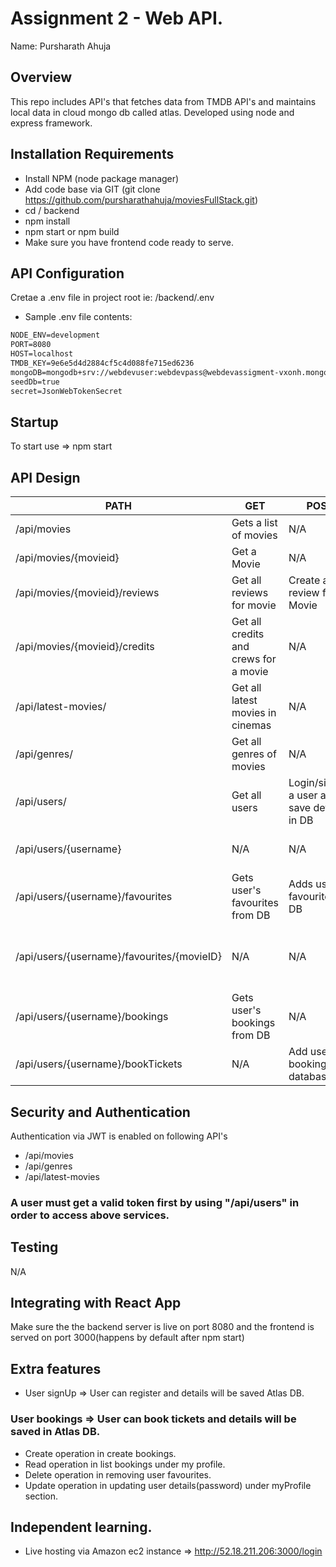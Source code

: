 # Assignment 2 - Web API.

Name: Pursharath Ahuja

## Overview
This repo includes API's that fetches data from TMDB API's and maintains local data in cloud mongo db called atlas.
Developed using node and express framework.

## Installation Requirements
+ Install NPM (node package manager) 
+ Add code base via GIT (git clone https://github.com/pursharathahuja/moviesFullStack.git)
+ cd / backend
+ npm install
+ npm start or npm build
+ Make sure you have frontend code ready to serve.


## API Configuration
Cretae a .env file in project root ie: /backend/.env
+ Sample .env file contents:
```bat
NODE_ENV=development
PORT=8080
HOST=localhost
TMDB_KEY=9e6e5d4d2884cf5c4d088fe715ed6236
mongoDB=mongodb+srv://webdevuser:webdevpass@webdevassigment-vxonh.mongodb.net/moviesDatabase?retryWrites=true&w=majority
seedDb=true
secret=JsonWebTokenSecret
```

## Startup
To start use => npm start


## API Design

| PATH | GET | POST | PUT | DELETE
| -- | -- | -- | -- | -- 
| /api/movies |Gets a list of movies | N/A | N/A |
| /api/movies/{movieid} | Get a Movie | N/A | N/A | N/A
| /api/movies/{movieid}/reviews | Get all reviews for movie | Create a new review for Movie | N/A | N/A  
| /api/movies/{movieid}/credits | Get all credits and crews for a movie | N/A | N/A | N/A  
| /api/latest-movies/ | Get all latest movies in cinemas | N/A | N/A | N/A  
| /api/genres/ | Get all genres of movies | N/A | N/A | N/A  
| /api/users/ | Get all users | Login/signUp a user and save details in DB| N/A | N/A  
| /api/users/{username} | N/A| N/A| Updates user's password/favourites in DB| N/A  
| /api/users/{username}/favourites | Gets user's favourites from DB| Adds user's favourites in DB| N/A | N/A  
| /api/users/{username}/favourites/{movieID} | N/A| N/A| N/A | Deletes user's favourites from database
| /api/users/{username}/bookings | Gets user's bookings from DB| N/A| N/A | N/A  
| /api/users/{username}/bookTickets | N/A| Add user bookings in database| N/A | N/A  


## Security and Authentication
Authentication via JWT is enabled on following API's
+ /api/movies
+ /api/genres
+ /api/latest-movies
### A user must get a valid token first by using "/api/users" in order to access above services. 

## Testing
N/A
## Integrating with React App

Make sure the the backend server is live on port 8080 and the frontend is served on port 3000(happens by default after npm start)

## Extra features
+ User signUp => User can register and details will be saved Atlas DB.
### User bookings => User can book tickets and details will be saved in Atlas DB.
+ Create operation in create bookings.
+ Read operation in list bookings under my profile.
+ Delete operation in removing user favourites.
+ Update operation in updating user details(password) under myProfile section.

## Independent learning.

+ Live hosting via Amazon ec2 instance => http://52.18.211.206:3000/login
